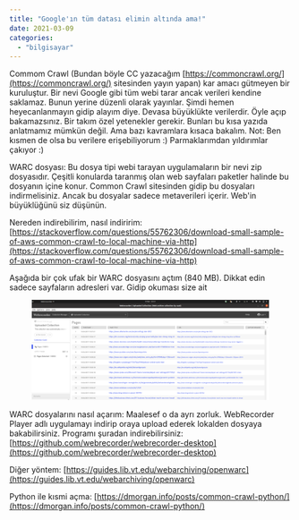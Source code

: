```yaml
---
title: "Google'ın tüm datası elimin altında ama!"
date: 2021-03-09
categories: 
  - "bilgisayar"
---
```


Commom Crawl (Bundan böyle CC yazacağım [https://commoncrawl.org/](https://commoncrawl.org/) sitesinden yayın yapan) kar amacı gütmeyen bir kuruluştur. Bir nevi Google gibi tüm webi tarar ancak verileri kendine saklamaz. Bunun yerine düzenli olarak yayınlar. Şimdi hemen heyecanlanmayın gidip alayım diye. Devasa büyüklükte verilerdir. Öyle açıp bakamazsınız. Bir takım özel yetenekler gerekir. Bunları bu kısa yazıda anlatmamız mümkün değil. Ama bazı kavramlara kısaca bakalım. Not: Ben kısmen de olsa bu verilere erişebiliyorum :) Parmaklarımdan yıldırımlar çakıyor :)

WARC dosyası: Bu dosya tipi webi tarayan uygulamaların bir nevi zip dosyasıdır. Çeşitli konularda taranmış olan web sayfaları paketler halinde bu dosyanın içine konur. Common Crawl sitesinden gidip bu dosyaları indirmelisiniz. Ancak bu dosyalar sadece metaverileri içerir. Web'in büyüklüğünü siz düşünün.

Nereden indirebilirim, nasıl indiririm: [https://stackoverflow.com/questions/55762306/download-small-sample-of-aws-common-crawl-to-local-machine-via-http](https://stackoverflow.com/questions/55762306/download-small-sample-of-aws-common-crawl-to-local-machine-via-http)

Aşağıda bir çok ufak bir WARC dosyasını açtım (840 MB). Dikkat edin sadece sayfaların adresleri var. Gidip okuması size ait

<figure>

[![](/images/image-20210309235108416.png)](https://suatatan.wordpress.com/wp-content/uploads/2021/03/image-20210309235108416.png)

</figure>

WARC dosyalarını nasıl açarım: Maalesef o da ayrı zorluk. WebRecorder Player adlı uygulamayı indirip oraya upload ederek lokalden dosyaya bakabilirsiniz. Programı şuradan indirebilirsiniz: [https://github.com/webrecorder/webrecorder-desktop](https://github.com/webrecorder/webrecorder-desktop)

Diğer yöntem: [https://guides.lib.vt.edu/webarchiving/openwarc](https://guides.lib.vt.edu/webarchiving/openwarc)

Python ile kısmi açma: [https://dmorgan.info/posts/common-crawl-python/](https://dmorgan.info/posts/common-crawl-python/)
